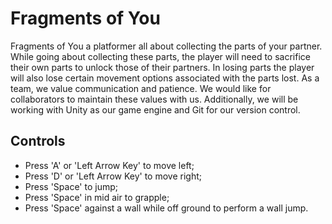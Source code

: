 # Fragments of You
Fragments of You a platformer all about collecting the parts of your partner. While going about collecting these parts, the player will need to sacrifice their own parts to unlock those of their partners. In losing parts the player will also lose certain movement options associated with the parts lost.
As a team, we value communication and patience. We would like for collaborators to maintain these values with us. Additionally, we will be working with Unity as our game engine and Git for our version control.

## Controls
- Press 'A' or 'Left Arrow Key' to move left;
- Press 'D' or 'Left Arrow Key' to move right;
- Press 'Space' to jump;
- Press 'Space' in mid air to grapple;
- Press 'Space' against a wall while off ground to perform a wall jump.

